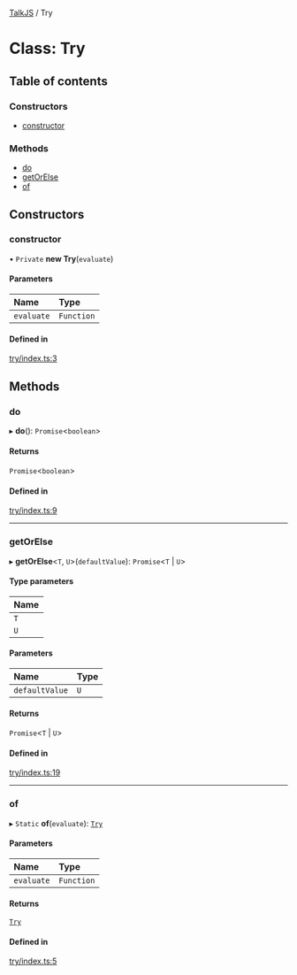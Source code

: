 [TalkJS](../README.md) / Try

# Class: Try

## Table of contents

### Constructors

- [constructor](Try.md#constructor)

### Methods

- [do](Try.md#do)
- [getOrElse](Try.md#getorelse)
- [of](Try.md#of)

## Constructors

### constructor

• `Private` **new Try**(`evaluate`)

#### Parameters

| Name | Type |
| :------ | :------ |
| `evaluate` | `Function` |

#### Defined in

[try/index.ts:3](https://github.com/vinicius1889/talkjs/blob/1bfe5b8/src/try/index.ts#L3)

## Methods

### do

▸ **do**(): `Promise`<`boolean`\>

#### Returns

`Promise`<`boolean`\>

#### Defined in

[try/index.ts:9](https://github.com/vinicius1889/talkjs/blob/1bfe5b8/src/try/index.ts#L9)

___

### getOrElse

▸ **getOrElse**<`T`, `U`\>(`defaultValue`): `Promise`<`T` \| `U`\>

#### Type parameters

| Name |
| :------ |
| `T` |
| `U` |

#### Parameters

| Name | Type |
| :------ | :------ |
| `defaultValue` | `U` |

#### Returns

`Promise`<`T` \| `U`\>

#### Defined in

[try/index.ts:19](https://github.com/vinicius1889/talkjs/blob/1bfe5b8/src/try/index.ts#L19)

___

### of

▸ `Static` **of**(`evaluate`): [`Try`](Try.md)

#### Parameters

| Name | Type |
| :------ | :------ |
| `evaluate` | `Function` |

#### Returns

[`Try`](Try.md)

#### Defined in

[try/index.ts:5](https://github.com/vinicius1889/talkjs/blob/1bfe5b8/src/try/index.ts#L5)
